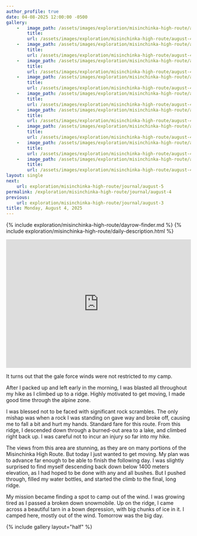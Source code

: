 ```yaml
---
author_profile: true
date: 04-08-2025 12:00:00 -0500
gallery: 
    -   image_path: /assets/images/exploration/misinchinka-high-route/august-4/small/9553.jpg
        title: 
        url: /assets/images/exploration/misinchinka-high-route/august-4/large/9553.jpg
    -   image_path: /assets/images/exploration/misinchinka-high-route/august-4/small/9554.jpg
        title: 
        url: /assets/images/exploration/misinchinka-high-route/august-4/large/9554.jpg
    -   image_path: /assets/images/exploration/misinchinka-high-route/august-4/small/9555.jpg
        title: 
        url: /assets/images/exploration/misinchinka-high-route/august-4/large/9555.jpg
    -   image_path: /assets/images/exploration/misinchinka-high-route/august-4/small/9556.jpg
        title: 
        url: /assets/images/exploration/misinchinka-high-route/august-4/large/9556.jpg
    -   image_path: /assets/images/exploration/misinchinka-high-route/august-4/small/9557.jpg
        title: 
        url: /assets/images/exploration/misinchinka-high-route/august-4/large/9557.jpg
    -   image_path: /assets/images/exploration/misinchinka-high-route/august-4/small/9558.jpg
        title: 
        url: /assets/images/exploration/misinchinka-high-route/august-4/large/9558.jpg
    -   image_path: /assets/images/exploration/misinchinka-high-route/august-4/small/9559.jpg
        title: 
        url: /assets/images/exploration/misinchinka-high-route/august-4/large/9559.jpg
    -   image_path: /assets/images/exploration/misinchinka-high-route/august-4/small/9560.jpg
        title: 
        url: /assets/images/exploration/misinchinka-high-route/august-4/large/9560.jpg
    -   image_path: /assets/images/exploration/misinchinka-high-route/august-4/small/9561.jpg
        title: 
        url: /assets/images/exploration/misinchinka-high-route/august-4/large/9561.jpg
layout: single
next:
    url: exploration/misinchinka-high-route/journal/august-5
permalink: /exploration/misinchinka-high-route/journal/august-4
previous:
    url: exploration/misinchinka-high-route/journal/august-3
title: Monday, August 4, 2025
---
```

{% include exploration/misinchinka-high-route/dayrow-finder.md %}
{% include exploration/misinchinka-high-route/daily-description.html %}

<iframe width="100%" height="350px" frameborder="0" allowfullscreen src="https://caltopo.com/m/B100L23"></iframe>

It turns out that the gale force winds were not restricted to my camp.

After I packed up and left early in the morning, I was blasted all throughout my hike as I climbed up to a ridge. Highly motivated to get moving, I made good time through the alpine zone.

I was blessed not to be faced with significant rock scrambles. The only mishap was when a rock I was standing on gave way and broke off, causing me to fall a bit and hurt my hands. Standard fare for this route. From this ridge, I descended down through a burned-out area to a lake, and climbed right back up. I was careful not to incur an injury so far into my hike. 

The views from this area are stunning, as they are on many portions of the Misinchinka High Route. But today I just wanted to get moving. My plan was to advance far enough to be able to finish the following day. I was slightly surprised to find myself descending back down below 1400 meters elevation, as I had hoped to be done with any and all bushes. But I pushed through, filled my water bottles, and started the climb to the final, long ridge.

My mission became finding a spot to camp out of the wind. I was growing tired as I passed a broken down snowmobile. Up on the ridge, I came across a beautiful tarn in a bown depression, with big chunks of ice in it. I camped here, mostly out of the wind. Tomorrow was the big day.

{% include gallery layout="half" %}